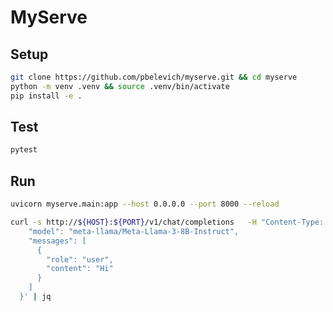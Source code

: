 # MyServe

## Setup
```bash
git clone https://github.com/pbelevich/myserve.git && cd myserve
python -m venv .venv && source .venv/bin/activate
pip install -e .
```

## Test
```bash
pytest
```

## Run
```bash
uvicorn myserve.main:app --host 0.0.0.0 --port 8000 --reload
```

```bash
curl -s http://${HOST}:${PORT}/v1/chat/completions   -H "Content-Type: application/json"   -d '{
    "model": "meta-llama/Meta-Llama-3-8B-Instruct",
    "messages": [
      {
        "role": "user",
        "content": "Hi"
      }
    ]
  }' | jq
  ```
